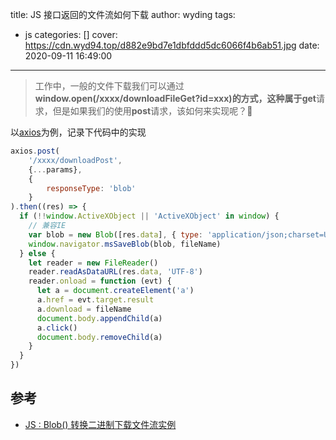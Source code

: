 title: JS 接口返回的文件流如何下载
author: wyding
tags:
  - js
categories: []
cover:
  https://cdn.wyd94.top/d882e9bd7e1dbfddd5dc6066f4b6ab51.jpg
date: 2020-09-11 16:49:00
---
> 工作中，一般的文件下载我们可以通过**window.open(/xxxx/downloadFileGet?id=xxx)**的方式，这种属于**get**请求，但是如果我们的使用**post**请求，该如何来实现呢？🤔

<!-- more -->
以[axios](http://www.axios-js.com/zh-cn/docs/)为例，记录下代码中的实现
```javascript
axios.post(
	'/xxxx/downloadPost',
    {...params},
    {
    	responseType: 'blob'
    }
).then((res) => {
  if (!!window.ActiveXObject || 'ActiveXObject' in window) {
    // 兼容IE
    var blob = new Blob([res.data], { type: 'application/json;charset=UTF-8' })
    window.navigator.msSaveBlob(blob, fileName)
  } else {
    let reader = new FileReader()
    reader.readAsDataURL(res.data, 'UTF-8')
    reader.onload = function (evt) {
      let a = document.createElement('a')
      a.href = evt.target.result
      a.download = fileName
      document.body.appendChild(a)
      a.click()
      document.body.removeChild(a)
    }
  }
})
```

## 参考

- [JS : Blob() 转换二进制下载文件流实例](https://juejin.im/post/6844903700222181384)